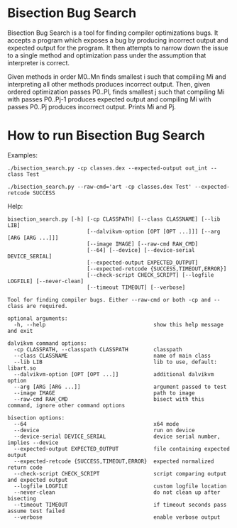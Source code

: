 Bisection Bug Search
====================

Bisection Bug Search is a tool for finding compiler optimizations bugs. It
accepts a program which exposes a bug by producing incorrect output and expected
output for the program. It then attempts to narrow down the issue to a single
method and optimization pass under the assumption that interpreter is correct.

Given methods in order M0..Mn finds smallest i such that compiling Mi and
interpreting all other methods produces incorrect output. Then, given ordered
optimization passes P0..Pl, finds smallest j such that compiling Mi with passes
P0..Pj-1 produces expected output and compiling Mi with passes P0..Pj produces
incorrect output. Prints Mi and Pj.

How to run Bisection Bug Search
===============================

Examples:

    ./bisection_search.py -cp classes.dex --expected-output out_int --class Test

    ./bisection_search.py --raw-cmd='art -cp classes.dex Test' --expected-retcode SUCCESS

Help:

    bisection_search.py [-h] [-cp CLASSPATH] [--class CLASSNAME] [--lib LIB]
                             [--dalvikvm-option [OPT [OPT ...]]] [--arg [ARG [ARG ...]]]
                             [--image IMAGE] [--raw-cmd RAW_CMD]
                             [--64] [--device] [--device-serial DEVICE_SERIAL]
                             [--expected-output EXPECTED_OUTPUT]
                             [--expected-retcode {SUCCESS,TIMEOUT,ERROR}]
                             [--check-script CHECK_SCRIPT] [--logfile LOGFILE] [--never-clean]
                             [--timeout TIMEOUT] [--verbose]

    Tool for finding compiler bugs. Either --raw-cmd or both -cp and --class are required.

    optional arguments:
      -h, --help                                  show this help message and exit

    dalvikvm command options:
      -cp CLASSPATH, --classpath CLASSPATH        classpath
      --class CLASSNAME                           name of main class
      --lib LIB                                   lib to use, default: libart.so
      --dalvikvm-option [OPT [OPT ...]]           additional dalvikvm option
      --arg [ARG [ARG ...]]                       argument passed to test
      --image IMAGE                               path to image
      --raw-cmd RAW_CMD                           bisect with this command, ignore other command options

    bisection options:
      --64                                        x64 mode
      --device                                    run on device
      --device-serial DEVICE_SERIAL               device serial number, implies --device
      --expected-output EXPECTED_OUTPUT           file containing expected output
      --expected-retcode {SUCCESS,TIMEOUT,ERROR}  expected normalized return code
      --check-script CHECK_SCRIPT                 script comparing output and expected output
      --logfile LOGFILE                           custom logfile location
      --never-clean                               do not clean up after bisecting
      --timeout TIMEOUT                           if timeout seconds pass assume test failed
      --verbose                                   enable verbose output
